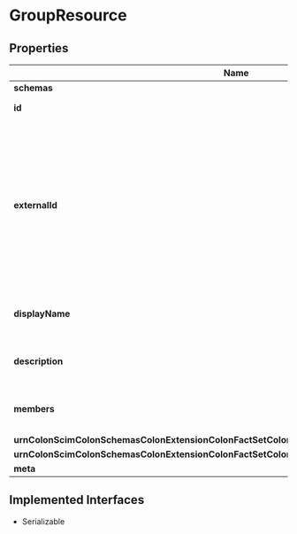 

# GroupResource


## Properties

Name | Type | Description | Notes
------------ | ------------- | ------------- | -------------
**schemas** | **java.util.List&lt;String&gt;** |  |  [optional]
**id** | **String** |  |  [optional] [readonly]
**externalId** | **String** | An arbitrary identifier for the resource defined by the client. This can assist the client locate the resource through the use of search filters. |  [optional]
**displayName** | **String** | A human-readable name for the Group. |  [optional]
**description** | **String** | A description for the Group. |  [optional]
**members** | [**java.util.List&lt;GroupResourceMember&gt;**](GroupResourceMember.md) | A list of members of the Group. |  [optional]
**urnColonScimColonSchemasColonExtensionColonFactSetColonEnterpriseHostingColon10ColonGroup** | [**GroupResourceUrnScimSchemasExtensionFactSetEnterpriseHosting10Group**](GroupResourceUrnScimSchemasExtensionFactSetEnterpriseHosting10Group.md) |  |  [optional]
**urnColonScimColonSchemasColonExtensionColonFactSetColonVRSColon10ColonGroup** | [**GroupResourceUrnScimSchemasExtensionFactSetVRS10Group**](GroupResourceUrnScimSchemasExtensionFactSetVRS10Group.md) |  |  [optional]
**meta** | [**GroupResourceMeta**](GroupResourceMeta.md) |  |  [optional]


## Implemented Interfaces

* Serializable


